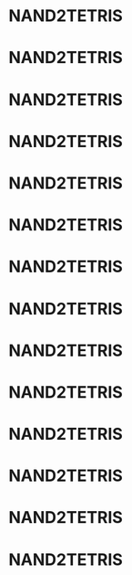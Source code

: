 # NAND2TETRIS
# NAND2TETRIS
# NAND2TETRIS
# NAND2TETRIS
# NAND2TETRIS
# NAND2TETRIS
# NAND2TETRIS
# NAND2TETRIS
# NAND2TETRIS
# NAND2TETRIS
# NAND2TETRIS
# NAND2TETRIS
# NAND2TETRIS
# NAND2TETRIS
